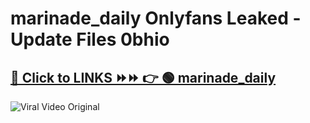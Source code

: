
 # marinade_daily Onlyfans Leaked - Update Files 0bhio

## <h2><a href="https://clipsfans.com/marinade_daily&ref=git">🔗 Click to LINKS ⏩⏩ 👉 🟢 marinade_daily </a></h2>

<a href="https://clipsfans.com/marinade_daily&ref=git" rel="nofollow" data-target="animated-image.originalLink"><img src="https://i.ibb.co.com/xMMVF88/686577567.gif" alt="Viral Video Original" style="max-width: 100%; display: inline-block;" data-target="animated-image.originalImage"></a>

